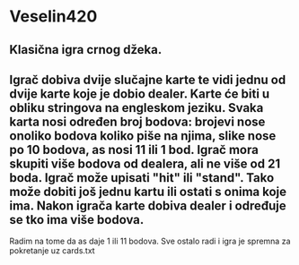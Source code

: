 # Veselin420
Klasična igra crnog džeka.
---
Igrač dobiva dvije slučajne karte te vidi jednu od dvije karte koje je dobio dealer. Karte će biti u obliku stringova na engleskom jeziku.
Svaka karta nosi određen broj bodova: brojevi nose onoliko bodova koliko piše na njima, slike nose po 10 bodova, as nosi 11 ili 1 bod.
Igrač mora skupiti više bodova od dealera, ali ne više od 21 boda.
Igrač može upisati "hit" ili "stand". Tako može dobiti još jednu kartu ili ostati s onima koje ima.
Nakon igrača karte dobiva dealer i određuje se tko ima više bodova.
---
Radim na tome da as daje 1 ili 11 bodova. 
Sve ostalo radi i igra je spremna za pokretanje uz cards.txt
